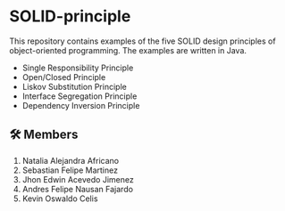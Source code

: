 # SOLID-principle

This repository contains examples of the five SOLID design principles of object-oriented programming. The examples are written in Java.

- Single Responsibility Principle
- Open/Closed Principle
- Liskov Substitution Principle
- Interface Segregation Principle
- Dependency Inversion Principle


## 🛠️ Members
1. Natalia Alejandra Africano
2. Sebastian Felipe Martinez
3. Jhon Edwin Acevedo Jimenez
4. Andres Felipe Nausan Fajardo
5. Kevin Oswaldo Celis
